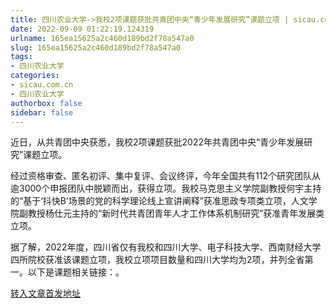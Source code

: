 ```yaml
---
title: 四川农业大学->我校2项课题获批共青团中央“青少年发展研究”课题立项 | sicau.com.cn
date: 2022-09-09 01:22:19.124319
urlname: 165ea15625a2c460d189bd2f78a547a0
slug: 165ea15625a2c460d189bd2f78a547a0
tags: 
- 四川农业大学
categories:
- sicau.com.cn
- 四川农业大学
authorbox: false
sidebar: false
---
```

近日，从共青团中央获悉，我校2项课题获批2022年共青团中央“青少年发展研究”课题立项。

经过资格审查、匿名初评、集中复评、会议终评，今年全国共有112个研究团队从逾3000个申报团队中脱颖而出，获得立项。我校马克思主义学院副教授何宇主持的“基于‘抖快B’场景的党的科学理论线上宣讲阐释”获准思政专项类立项，人文学院副教授杨仕元主持的“新时代共青团青年人才工作体系机制研究”获准青年发展类立项。


<!--more-->
据了解，2022年度，四川省仅有我校和四川大学、电子科技大学、西南财经大学四所院校获准该课题立项，我校立项项目数量和四川大学均为2项，并列全省第一。以下是课题相关链接：。



[转入文章首发地址](https://news.sicau.edu.cn/info/1078/69410.htm)